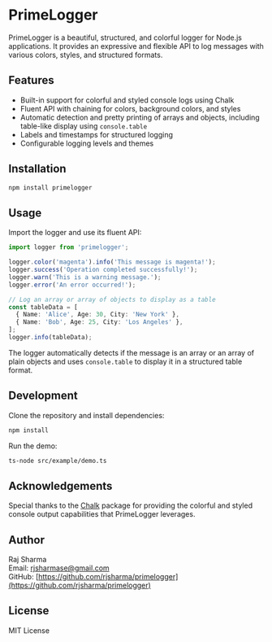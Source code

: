 # PrimeLogger

PrimeLogger is a beautiful, structured, and colorful logger for Node.js applications. It provides an expressive and flexible API to log messages with various colors, styles, and structured formats.

## Features

- Built-in support for colorful and styled console logs using Chalk
- Fluent API with chaining for colors, background colors, and styles
- Automatic detection and pretty printing of arrays and objects, including table-like display using `console.table`
- Labels and timestamps for structured logging
- Configurable logging levels and themes

## Installation

```bash
npm install primelogger
```

## Usage

Import the logger and use its fluent API:

```typescript
import logger from 'primelogger';

logger.color('magenta').info('This message is magenta!');
logger.success('Operation completed successfully!');
logger.warn('This is a warning message.');
logger.error('An error occurred!');

// Log an array or array of objects to display as a table
const tableData = [
  { Name: 'Alice', Age: 30, City: 'New York' },
  { Name: 'Bob', Age: 25, City: 'Los Angeles' },
];
logger.info(tableData);
```

The logger automatically detects if the message is an array or an array of plain objects and uses `console.table` to display it in a structured table format.

## Development

Clone the repository and install dependencies:

```bash
npm install
```

Run the demo:

```bash
ts-node src/example/demo.ts
```

## Acknowledgements

Special thanks to the [Chalk](https://www.npmjs.com/package/chalk) package for providing the colorful and styled console output capabilities that PrimeLogger leverages.

## Author

Raj Sharma  
Email: rjsharmase@gmail.com  
GitHub: [https://github.com/rjsharma/primelogger](https://github.com/rjsharma/primelogger)

## License

MIT License

